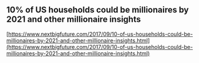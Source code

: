 ## 10% of US households could be millionaires by 2021 and other millionaire insights
  
  [https://www.nextbigfuture.com/2017/09/10-of-us-households-could-be-millionaires-by-2021-and-other-millionaire-insights.html](https://www.nextbigfuture.com/2017/09/10-of-us-households-could-be-millionaires-by-2021-and-other-millionaire-insights.html)